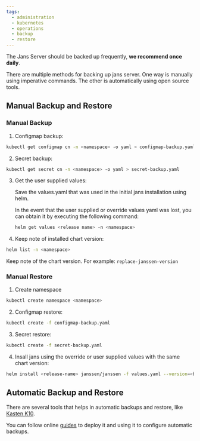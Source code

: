 ```yaml
---
tags:
  - administration
  - kubernetes
  - operations
  - backup
  - restore
---
```


The Jans Server should be backed up frequently, **we recommend once daily**.

There are multiple methods for backing up jans server. One way is manually using imperative commands. The other is automatically using open source tools.

## Manual Backup and Restore

### Manual Backup
1.  Configmap backup:
```bash
kubectl get configmap cn -n <namespace> -o yaml > configmap-backup.yaml
```

2.  Secret backup:
```bash
kubectl get secret cn -n <namespace> -o yaml > secret-backup.yaml
```

3.  Get the user supplied values:

    Save the values.yaml that was used in the initial jans installation using helm.

    In the event that the user supplied or override values yaml was lost, you can obtain it by executing the following command:
    ```bash
    helm get values <release name> -n <namespace>
    ```

4.  Keep note of installed chart version:
```bash
helm list -n <namespace>
```

Keep note of the chart version. For example: `replace-janssen-version`

### Manual Restore

1.  Create namespace
```bash
kubectl create namespace <namespace>
```

2.  Configmap restore:
```bash
kubectl create -f configmap-backup.yaml
```

3.  Secret restore:
```bash
kubectl create -f secret-backup.yaml
```

4.  Insall jans using the override or user supplied values with the same chart version:

```bash
helm install <release-name> janssen/janssen -f values.yaml --version=<backup-chart-version> -n <namespace>
```

## Automatic Backup and Restore

There are several tools that helps in automatic backups and restore, like [Kasten K10](https://www.kasten.io/kubernetes/use-cases/backup-restore).

You can follow online [guides](https://medium.com/geekculture/kubernetes-backup-restore-is-now-effortless-e788fccd8cde) to deploy it and using it to configure automatic backups.